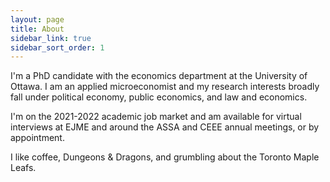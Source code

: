 ```yaml
---
layout: page
title: About
sidebar_link: true
sidebar_sort_order: 1
---
```

I'm a PhD candidate with the economics department at the University of Ottawa. I am an applied microeconomist and my research interests broadly fall under political economy, public economics, and law and economics. 

I'm on the 2021-2022 academic job market and am available for virtual interviews at EJME and around the ASSA and CEEE annual meetings, or by appointment.

I like coffee, Dungeons & Dragons, and grumbling about the Toronto Maple Leafs.
